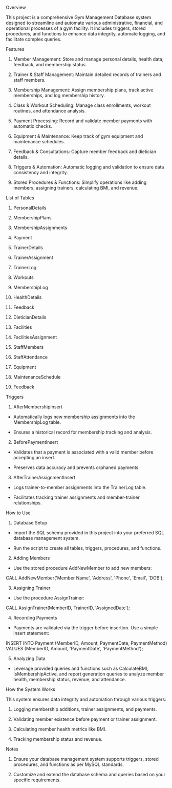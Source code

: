 Overview

This project is a comprehensive Gym Management Database system designed to streamline and automate various administrative, financial, and operational processes of a gym facility. It includes triggers, stored procedures, and functions to enhance data integrity, automate logging, and facilitate complex queries.

Features

1. Member Management: Store and manage personal details, health data, feedback, and membership status.

2. Trainer & Staff Management: Maintain detailed records of trainers and staff members.

3. Membership Management: Assign membership plans, track active memberships, and log membership history.

4. Class & Workout Scheduling: Manage class enrollments, workout routines, and attendance analysis.

5. Payment Processing: Record and validate member payments with automatic checks.

6. Equipment & Maintenance: Keep track of gym equipment and maintenance schedules.

7. Feedback & Consultations: Capture member feedback and dietician details.

8. Triggers & Automation: Automatic logging and validation to ensure data consistency and integrity.

9. Stored Procedures & Functions: Simplify operations like adding members, assigning trainers, calculating BMI, and revenue.

List of Tables

1. PersonalDetails

2. MembershipPlans

3. MembershipAssignments

4. Payment

5. TrainerDetails

6. TrainerAssignment

7. TrainerLog

8. Workouts

9. MembershipLog

10. HealthDetails

11. Feedback

12. DieticianDetails

13. Facilities

14. FacilitiesAssignment

15. StaffMembers

16. StaffAttendance

17. Equipment

18. MaintenanceSchedule

19. Feedback

Triggers

1. AfterMembershipInsert

- Automatically logs new membership assignments into the MembershipLog table.

- Ensures a historical record for membership tracking and analysis.

2. BeforePaymentInsert

- Validates that a payment is associated with a valid member before accepting an insert.

- Preserves data accuracy and prevents orphaned payments.

3. AfterTrainerAssignmentInsert

- Logs trainer-to-member assignments into the TrainerLog table.

- Facilitates tracking trainer assignments and member-trainer relationships.

How to Use

1. Database Setup

- Import the SQL schema provided in this project into your preferred SQL database management system.

- Run the script to create all tables, triggers, procedures, and functions.

2. Adding Members

- Use the stored procedure AddNewMember to add new members:

CALL AddNewMember('Member Name', 'Address', 'Phone', 'Email', 'DOB');

3. Assigning Trainer

- Use the procedure AssignTrainer:

CALL AssignTrainer(MemberID, TrainerID, 'AssignedDate');

4. Recording Payments

- Payments are validated via the trigger before insertion. Use a simple insert statement:

INSERT INTO Payment (MemberID, Amount, PaymentDate, PaymentMethod)
VALUES (MemberID, Amount, 'PaymentDate', 'PaymentMethod');

5. Analyzing Data

- Leverage provided queries and functions such as CalculateBMI, IsMembershipActive, and report generation queries to analyze member health, membership status, revenue, and attendance.

How the System Works

This system ensures data integrity and automation through various triggers:

1. Logging membership additions, trainer assignments, and payments.

2. Validating member existence before payment or trainer assignment.

3. Calculating member health metrics like BMI.

4. Tracking membership status and revenue.

Notes

1. Ensure your database management system supports triggers, stored procedures, and functions as per MySQL standards.

2. Customize and extend the database schema and queries based on your specific requirements.

